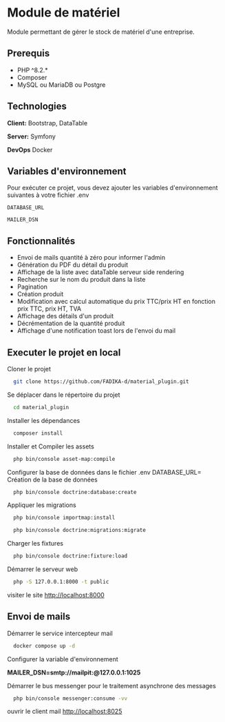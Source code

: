 
# Module de matériel

Module permettant de gérer le stock de matériel d'une entreprise.

## Prerequis

- PHP ^8.2.*
- Composer
- MySQL ou MariaDB ou Postgre

## Technologies

**Client:** Bootstrap, DataTable

**Server:** Symfony

**DevOps** Docker

## Variables d'environnement

Pour exécuter ce projet, vous devez ajouter les variables d'environnement suivantes à votre fichier .env

`DATABASE_URL`

`MAILER_DSN`

## Fonctionnalités

- Envoi de mails quantité à zéro pour informer l'admin
- Génération du PDF du détail du produit
- Affichage de la liste avec dataTable serveur side rendering
- Recherche sur le nom du produit dans la liste
- Pagination
- Création produit
- Modification avec calcul automatique du prix TTC/prix HT en fonction prix TTC, prix HT, TVA
- Affichage des détails d'un produit
- Décrémentation de la quantité produit
- Affichage d'une notification toast lors de l'envoi du mail


## Executer le projet en local

Cloner le projet

```bash
  git clone https://github.com/FADIKA-d/material_plugin.git
```

Se déplacer dans le répertoire du projet

```bash
  cd material_plugin
```

Installer les dépendances

```bash
  composer install
```

Installer et Compiler les assets

```bash
  php bin/console asset-map:compile
```
Configurer la base de données dans le fichier .env
DATABASE_URL=
Création de la base de données

```bash
  php bin/console doctrine:database:create 
```

Appliquer les migrations

```bash
  php bin/console importmap:install   
```

```bash
  php bin/console doctrine:migrations:migrate
```

Charger les fixtures

```bash
  php bin/console doctrine:fixture:load  
```

Démarrer le serveur web

```bash
  php -S 127.0.0.1:8000 -t public
```
visiter le site [http://localhost:8000](http://localhost:8000)

## Envoi de mails

Démarrer le service intercepteur mail 

```bash
  docker compose up -d 
```

Configurer la variable d'environnement 

**MAILER_DSN=smtp://mailpit:@127.0.0.1:1025**

Démarrer le bus messenger pour le traitement asynchrone des messages

```bash
  php bin/console messenger:consume -vv
```

ouvrir le client mail [http://localhost:8025](http://localhost:8025)
